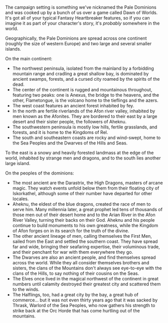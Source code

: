 The campaign setting is something we've nicknamed the Pale Dominions and was cooked up by a bunch of us over a game called Dawn of Worlds.  It's got all of your typical Fantasy Heartbreaker features, so if you can imagine it as part of your character's story, it's *probably* somewhere in the world.

Geographically, the Pale Dominions are spread across one continent (roughly the size of western Europe) and two large and several smaller islands.

On the main continent:

* The northwest peninsula, isolated from the mainland by a forbidding mountain range and cradling a great shallow bay, is dominated by ancient swamps, forests, and a cursed city roamed by the spirits of the dead.
* The center of the continent is rugged and mountainous throughout, featuring two peaks: one is Anexus, the bridge to the heavens, and the other, Flametongue, is the volcano home to the tieflings and the azers.
* The west coast features an ancient forest inhabited by fey.
* In the north are fertile riverlands of the Afon river valley, inhabited by men known as the Afonites.  They are bordered to their east by a large desert and their sister people, the followers of Aheknu.
* The southwestern peninsula is mostly low hills, fertile grasslands, and forests, and it is home to the Kingdoms of Rel.
* The south and southeastern coasts are rocky and wind-swept, home to the Sea Peoples and the Dwarves of the Hills and Seas.

To the east is a snowy and heavily forested landmass at the edge of the world, inhabited by strange men and dragons, and to the south lies another large island.

On the peoples of the dominions:

* The most ancient are the Darastrix, the High Dragons, masters of arcane magic.  They watch events unfold below them from their floating city of Iskorkathel, although some of their number have departed for other locales.
* Aheknu, the eldest of the blue dragons, created the race of men to serve him.  Many millennia later, a great prophet led tens of thousands of those men out of their desert home and to the Arian River in the Afon River Valley, turning their backs on their God.  Aheknu and his people continue to build monuments to his own greatness, while the Kingdom of Afon forges on in its search for the truth of the divine.
* The other ancient lineage of men, calling themselves the First Men, sailed from the East and settled the southern coast.  They have spread far and wide, bringing their seafaring expertise, their voluminous trade, and their penchant for war with them everywhere they go.
* The Dwarves are also an ancient people, and find themselves spread across the world.  While they all consider themselves brothers and sisters, the clans of the Mountains don't always see eye-to-eye with the clans of the Hills, to say nothing of their cousins on the Seas.
* The Elves once lived in the magical northwest of the continent in great numbers until calamity destroyed their greatest city and scattered them to the winds.
* The Halflings, too, had a great city by the bay, a great hub of commerce... but it was not even thirty years ago that it was sacked by Thrask, Warlord of the Sea Peoples, who now gathers his strength to strike back at the Orc Horde that has come hurtling out of the mountains.